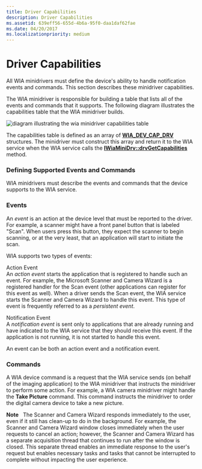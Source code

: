 ```yaml
---
title: Driver Capabilities
description: Driver Capabilities
ms.assetid: 639eff56-655d-4b6a-95f0-daa1daf62fae
ms.date: 04/20/2017
ms.localizationpriority: medium
---
```


# Driver Capabilities





All WIA minidrivers must define the device's ability to handle notification events and commands. This section describes these minidriver capabilities.

The WIA minidriver is responsible for building a table that lists all of the events and commands that it supports. The following diagram illustrates the capabilities table that the WIA minidriver builds.

![diagram illustrating the wia minidriver capabilities table](images/wia-capabilitiestable.png)

The capabilities table is defined as an array of [**WIA\_DEV\_CAP\_DRV**](https://docs.microsoft.com/windows-hardware/drivers/ddi/content/wiamindr_lh/ns-wiamindr_lh-_wia_dev_cap_drv) structures. The minidriver must construct this array and return it to the WIA service when the WIA service calls the [**IWiaMiniDrv::drvGetCapabilities**](https://docs.microsoft.com/windows-hardware/drivers/ddi/content/wiamindr_lh/nf-wiamindr_lh-iwiaminidrv-drvgetcapabilities) method.

### Defining Supported Events and Commands

WIA minidrivers must describe the events and commands that the device supports to the WIA service.

### Events

An *event* is an action at the device level that must be reported to the driver. For example, a scanner might have a front panel button that is labeled "Scan". When users press this button, they expect the scanner to begin scanning, or at the very least, that an application will start to initiate the scan.

WIA supports two types of events:

<a href="" id="action-event"></a>Action Event  
An *action event* starts the application that is registered to handle such an event. For example, the Microsoft Scanner and Camera Wizard is a registered handler for the Scan event (other applications can register for this event as well). When a driver sends the Scan event, the WIA service starts the Scanner and Camera Wizard to handle this event. This type of event is frequently referred to as a *persistent event*.

<a href="" id="notification-event"></a>Notification Event  
A *notification event* is sent only to applications that are already running and have indicated to the WIA service that they should receive this event. If the application is not running, it is not started to handle this event.

An event can be both an action event and a notification event.

### Commands

A WIA device command is a request that the WIA service sends (on behalf of the imaging application) to the WIA minidriver that instructs the minidriver to perform some action. For example, a WIA camera minidriver might handle the **Take Picture** command. This command instructs the minidriver to order the digital camera device to take a new picture.

**Note**   The Scanner and Camera Wizard responds immediately to the user, even if it still has clean-up to do in the background. For example, the Scanner and Camera Wizard window closes immediately when the user requests to cancel an action; however, the Scanner and Camera Wizard has a separate acquisition thread that continues to run after the window is closed. This separate thread enables an immediate response to the user's request but enables necessary tasks and tasks that cannot be interrupted to complete without impacting the user experience.

 

 

 




